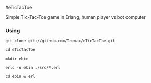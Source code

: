 #eTicTacToe

Simple Tic-Tac-Toe game in Erlang, human player vs bot computer

### Using

    git clone git://github.com/Tremax/eTicTacToe.git

    cd eTicTacToe

    mkdir ebin

    erlc -o ebin ./src/*.erl

    cd ebin & erl
